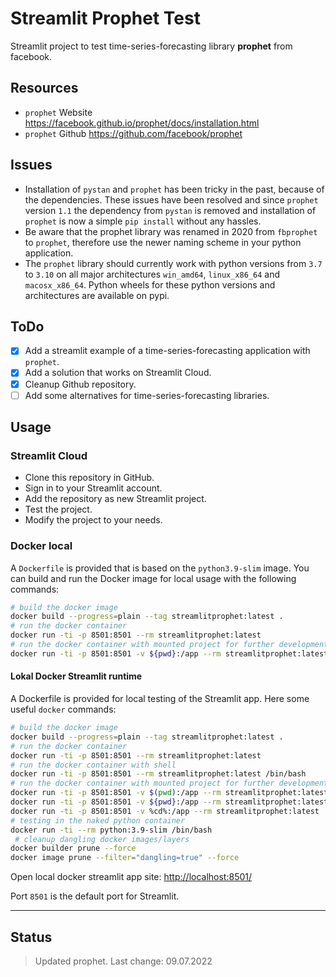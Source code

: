 # Streamlit Prophet Test

Streamlit project to test time-series-forecasting library **prophet** from facebook.

## Resources

- `prophet` Website <https://facebook.github.io/prophet/docs/installation.html>
- `prophet` Github <https://github.com/facebook/prophet>

## Issues

- Installation of `pystan` and `prophet` has been tricky in the past, because of the dependencies. These issues have been resolved and since `prophet` version `1.1` the dependency from `pystan` is removed and installation of `prophet` is now a simple `pip install` without any hassles.
- Be aware that the prophet library was renamed in 2020 from `fbprophet` to `prophet`, therefore use the newer naming scheme in your python application.
- The `prophet` library should currently work with python versions from `3.7` to `3.10` on all major architectures `win_amd64`, `linux_x86_64` and `macosx_x86_64`. Python wheels for these python versions and architectures are available on pypi.

## ToDo

- [x] Add a streamlit example of a time-series-forecasting application with `prophet`.
- [x] Add a solution that works on Streamlit Cloud.
- [x] Cleanup Github repository.
- [ ] Add some alternatives for time-series-forecasting libraries.

## Usage

### Streamlit Cloud

- Clone this repository in GitHub.
- Sign in to your Streamlit account.
- Add the repository as new Streamlit project.
- Test the project.
- Modify the project to your needs.

### Docker local

A `Dockerfile` is provided that is based on the `python3.9-slim` image.
You can build and run the Docker image for local usage with the following commands:

```bash
# build the docker image
docker build --progress=plain --tag streamlitprophet:latest .
# run the docker container
docker run -ti -p 8501:8501 --rm streamlitprophet:latest
# run the docker container with mounted project for further development
docker run -ti -p 8501:8501 -v ${pwd}:/app --rm streamlitprophet:latest
```

#### Lokal Docker Streamlit runtime

A Dockerfile is provided for local testing of the Streamlit app.
Here some useful `docker` commands:

```sh
# build the docker image
docker build --progress=plain --tag streamlitprophet:latest .
# run the docker container
docker run -ti -p 8501:8501 --rm streamlitprophet:latest
# run the docker container with shell
docker run -ti -p 8501:8501 --rm streamlitprophet:latest /bin/bash
# run the docker container with mounted project for further development
docker run -ti -p 8501:8501 -v $(pwd):/app --rm streamlitprophet:latest  # linux
docker run -ti -p 8501:8501 -v ${pwd}:/app --rm streamlitprophet:latest  # windows powershell
docker run -ti -p 8501:8501 -v %cd%:/app --rm streamlitprophet:latest  # windows cmd.exe
# testing in the naked python container
docker run -ti --rm python:3.9-slim /bin/bash
 # cleanup dangling docker images/layers
docker builder prune --force
docker image prune --filter="dangling=true" --force
```

Open local docker streamlit app site: <http://localhost:8501/>

Port `8501` is the default port for Streamlit.

---

## Status

> Updated prophet.
> Last change: 09.07.2022
